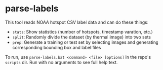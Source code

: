# parse-labels

This tool reads NOAA hotspot CSV label data and can do these things:

* `stats`: Show statistics (number of hotspots, timestamp varation, etc.)
* `split`: Randomly divide the dataset (by thermal image) into two sets
* `prep`: Generate a training or test set by selecting images and generating corresponding bounding box and label files

To run, use `parse-labels.bat <command> <file> [options]` in the repo's `scripts` dir. Run with no arguments to see full help text.